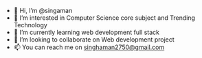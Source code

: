 - 👋 Hi, I’m @singaman
- 👀 I’m interested in Computer Science core subject and Trending Technology
- 🌱 I’m currently learning web development full stack
- 💞️ I’m looking to collaborate on Web development project
- 📫 You can reach me on singhaman2750@gmail.com

<!---
singaman/singaman is a ✨ special ✨ repository because its `README.md` (this file) appears on your GitHub profile.
You can click the Preview link to take a look at your changes.
--->

